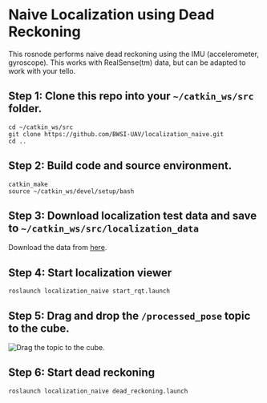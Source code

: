 # Naive Localization using Dead Reckoning
This rosnode performs naive dead reckoning using the IMU (accelerometer, gyroscope).
This works with RealSense(tm) data, but can be adapted to work with your tello.

## Step 1: Clone this repo into your `~/catkin_ws/src` folder.

```
cd ~/catkin_ws/src
git clone https://github.com/BWSI-UAV/localization_naive.git
cd ..
```

## Step 2: Build code and source environment.

```
catkin_make
source ~/catkin_ws/devel/setup/bash
```

## Step 3: Download localization test data and save to `~/catkin_ws/src/localization_data`

Download the data from [here](https://drive.google.com/drive/folders/1teG22aWzBdCmb1oLQIcWpft_Cf3wPWx8?usp=sharing).

## Step 4: Start localization viewer

```
roslaunch localization_naive start_rqt.launch
```

## Step 5: Drag and drop the `/processed_pose` topic to the cube. 


![Drag the topic to the cube.](https://user-images.githubusercontent.com/1864821/179127975-8cdd62c0-be4c-4aef-8977-2f6d5f41f3d3.gif)

## Step 6: Start dead reckoning
```
roslaunch localization_naive dead_reckoning.launch
```

